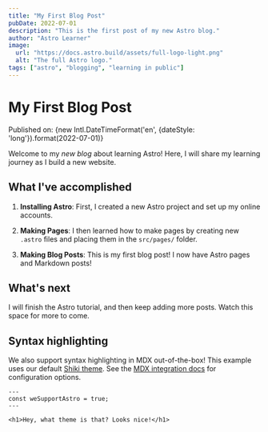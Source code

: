 ```yaml
---
title: "My First Blog Post"
pubDate: 2022-07-01
description: "This is the first post of my new Astro blog."
author: "Astro Learner"
image:
  url: "https://docs.astro.build/assets/full-logo-light.png"
  alt: "The full Astro logo."
tags: ["astro", "blogging", "learning in public"]
---
```


# My First Blog Post

Published on: {new Intl.DateTimeFormat('en', {dateStyle: 'long'}).format(2022-07-01)}

Welcome to my _new blog_ about learning Astro! Here, I will share my learning journey as I build a new website.

## What I've accomplished

1. **Installing Astro**: First, I created a new Astro project and set up my online accounts.

2. **Making Pages**: I then learned how to make pages by creating new `.astro` files and placing them in the `src/pages/` folder.

3. **Making Blog Posts**: This is my first blog post! I now have Astro pages and Markdown posts!

## What's next

I will finish the Astro tutorial, and then keep adding more posts. Watch this space for more to come.

## Syntax highlighting

We also support syntax highlighting in MDX out-of-the-box! This example uses our default [Shiki theme](https://github.com/shikijs/shiki). See the [MDX integration docs](https://docs.astro.build/en/guides/integrations-guide/mdx/#syntax-highlighting) for configuration options.

```astro
---
const weSupportAstro = true;
---

<h1>Hey, what theme is that? Looks nice!</h1>
```